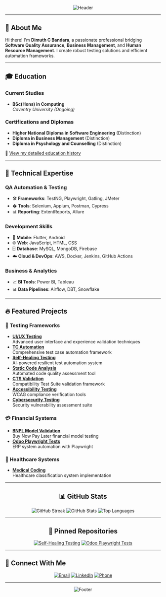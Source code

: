 <div align="center">

![Header](https://capsule-render.vercel.app/api?type=waving&color=gradient&height=200&section=header&text=Dimuth%20C.%20Bandara&fontSize=50&fontAlign=50&fontAlignY=30&desc=QA%20%7C%20Business%20%7C%20HRM&descSize=20&descAlign=70&descAlignY=50)

</div>

---

## 🌟 **About Me**

Hi there! I'm **Dimuth C Bandara**, a passionate professional bridging **Software Quality Assurance**, **Business Management**, and **Human Resource Management**. I create robust testing solutions and efficient automation frameworks.

---

## 🎓 **Education**

### **Current Studies**
- **BSc(Hons) in Computing**  
  _Coventry University (Ongoing)_  

### **Certifications and Diplomas**
- **Higher National Diploma in Software Engineering** (Distinction)  
- **Diploma in Business Management** (Distinction)  
- **Diploma in Psychology and Counselling** (Distinction)  

🔗 [View my detailed education history](https://www.linkedin.com/in/dimuth-c-bandara-510015266/details/education/)  

---

## 💼 **Technical Expertise**

### **QA Automation & Testing**
- 🛠️ **Frameworks**: TestNG, Playwright, Gatling, JMeter
- �‍ **Tools**: Selenium, Appium, Postman, Cypress
- 📊 **Reporting**: ExtentReports, Allure

### **Development Skills**
- 📱 **Mobile**: Flutter, Android
- 🌐 **Web**: JavaScript, HTML, CSS
- 🗄️ **Database**: MySQL, MongoDB, Firebase
- ☁️ **Cloud & DevOps**: AWS, Docker, Jenkins, GitHub Actions

### **Business & Analytics**
- 📈 **BI Tools**: Power BI, Tableau
- 📊 **Data Pipelines**: Airflow, DBT, Snowflake

---

## 🔥 **Featured Projects**

### 🧪 **Testing Frameworks**
- **[UI/UX Testing](https://github.com/Dimuthchathu101/UI_UX_Testing)**  
  Advanced user interface and experience validation techniques
- **[TC Automation](https://github.com/Dimuthchathu101/TCAutomation)**  
  Comprehensive test case automation framework
- **[Self-Healing Testing](https://github.com/Dimuthchathu101/Self-Healing-Testing)**  
  AI-powered resilient test automation system
- **[Static Code Analysis](https://github.com/Dimuthchathu101/Static-Code-Analysis-tool)**  
  Automated code quality assessment tool
- **[CTS Validation](https://github.com/Dimuthchathu101/CTSValidation)**  
  Compatibility Test Suite validation framework
- **[Accessibility Testing](https://github.com/Dimuthchathu101/AccessbilityAdvanced)**  
  WCAG compliance verification tools
- **[Cybersecurity Testing](https://github.com/Dimuthchathu101/Cybersecurity-Testing)**  
  Security vulnerability assessment suite

### 💳 **Financial Systems**
- **[BNPL Model Validation](https://github.com/Dimuthchathu101/BNPL-Model-Validation)**  
  Buy Now Pay Later financial model testing
- **[Odoo Playwright Tests](https://github.com/Dimuthchathu101/odoo-playwright-tests)**  
  ERP system automation with Playwright

### 🏥 **Healthcare Systems**
- **[Medical Coding](https://github.com/Dimuthchathu101/Medical-Coding)**  
  Healthcare classification system implementation

---

<div align="center">

## 📊 **GitHub Stats**

![GitHub Streak](https://github-readme-streak-stats.herokuapp.com?user=Dimuthchathu101&theme=radical&hide_border=true&fire=FF2E2E)
![GitHub Stats](https://github-readme-stats.vercel.app/api?username=Dimuthchathu101&show_icons=true&theme=radical&hide_border=true)
![Top Languages](https://github-readme-stats.vercel.app/api/top-langs/?username=Dimuthchathu101&layout=compact&theme=radical&hide_border=true)

---

## 📂 **Pinned Repositories**

[![Self-Healing Testing](https://github-readme-stats.vercel.app/api/pin/?username=Dimuthchathu101&repo=Self-Healing-Testing&theme=radical)](https://github.com/Dimuthchathu101/Self-Healing-Testing)
[![Odoo Playwright Tests](https://github-readme-stats.vercel.app/api/pin/?username=Dimuthchathu101&repo=odoo-playwright-tests&theme=radical)](https://github.com/Dimuthchathu101/odoo-playwright-tests)

</div>

---

## 🤝 **Connect With Me**

<div align="center">

[![Email](https://img.shields.io/badge/Email-dimuthcbandara97@gmail.com-D14836?style=for-the-badge&logo=gmail&logoColor=white)](mailto:dimuthcbandara97@gmail.com)
[![LinkedIn](https://img.shields.io/badge/LinkedIn-0A66C2?style=for-the-badge&logo=linkedin&logoColor=white)](https://www.linkedin.com/in/dimuth-c-bandara-510015266)
[![Phone](https://img.shields.io/badge/Phone-%2B94771112783-25D366?style=for-the-badge&logo=whatsapp&logoColor=white)](tel:+94771112783)

</div>

---

<div align="center">

![Footer](https://capsule-render.vercel.app/api?type=waving&color=gradient&height=100&section=footer)

</div>
